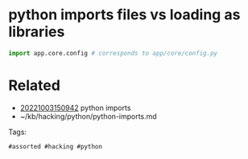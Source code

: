# python imports files vs loading as libraries
```python
import app.core.config # corresponds to app/core/config.py
```

# Related

- [20221003150942](/zet/20221003150942/README.md) python imports
- ~/kb/hacking/python/python-imports.md

Tags:

    #assorted #hacking #python
